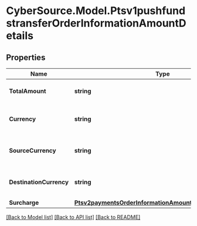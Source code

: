 # CyberSource.Model.Ptsv1pushfundstransferOrderInformationAmountDetails
## Properties

Name | Type | Description | Notes
------------ | ------------- | ------------- | -------------
**TotalAmount** | **string** | Grand total for the order. This value cannot be negative. You can include a decimal point (.), but no other special characters. CyberSource truncates the amount to the correct number of decimal places.  | 
**Currency** | **string** | Use a 3-character alpha currency code for currency of the funds transfer.  ISO standard currencies: http://apps.cybersource.com/library/documentation/sbc/quickref/currencies.pdf  Currency must be supported by the processor.  | 
**SourceCurrency** | **string** | Use a 3-character alpha currency code for source currency of the funds transfer. Supported for card and bank account based cross border funds transfers.  ISO standard currencies: http://apps.cybersource.com/library/documentation/sbc/quickref/currencies.pdf  | [optional] 
**DestinationCurrency** | **string** | Use a 3-character alpha currency code for destination currency of the funds transfer. Supported for card and bank account based cross border funds transfers.  ISO standard currencies: http://apps.cybersource.com/library/documentation/sbc/quickref/currencies.pdf  | [optional] 
**Surcharge** | [**Ptsv2paymentsOrderInformationAmountDetailsOctsurcharge**](Ptsv2paymentsOrderInformationAmountDetailsOctsurcharge.md) |  | [optional] 

[[Back to Model list]](../README.md#documentation-for-models) [[Back to API list]](../README.md#documentation-for-api-endpoints) [[Back to README]](../README.md)

